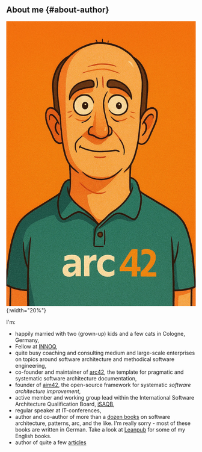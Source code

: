 ## About me {#about-author} 

![Gernot, avatar](/images/gernot-avatar.webp){:width="20%"} 
<br>

I'm: 

- happily married with two (grown-up) kids and a few cats in Cologne, Germany, 
- Fellow at [INNOQ](https://www.innoq.com), 
- quite busy coaching and consulting medium and large-scale enterprises on topics around software architecture and methodical software engineering, 
- co-founder and maintainer of [arc42](https://www.arc42.org), the template for pragmatic and systematic software architecture documentation, 
- founder of [aim42](https://www.aim42.org), the open-source framework for systematic _software architecture improvement_, 
- active member and working group lead within the International Software Architecture Qualification Board, [iSAQB](https://www.isaqb.org), 
- regular speaker at IT-conferences, 
- author and co-author of more than a [dozen books](https://gernotstarke.de/buecher) on software architecture, patterns, arc, and the like. I'm really sorry - most of these books are written in German. Take a look at [Leanpub](https://www.leanpub.com) for some of my English books. 
- author of quite a few [articles](https://www.gernotstarke.de/artikel)
